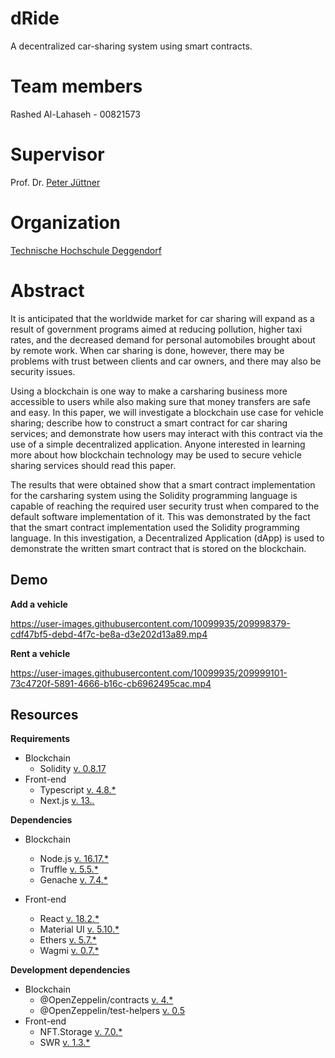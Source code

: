 # dRide
A decentralized car-sharing system using smart contracts.

# Team members
Rashed Al-Lahaseh - 00821573

# Supervisor
Prof. Dr. [Peter Jüttner](https://www.th-deg.de/de/Peter-J%C3%BCttner-Fakult%C3%A4t%20Angewandte%20Informatik-Professor:innen-1985)

# Organization
[Technische Hochschule Deggendorf](https://www.th-deg.de/)

# Abstract
It is anticipated that the worldwide market for car sharing will expand as a result of government programs aimed at reducing pollution, higher taxi rates, and the decreased demand for personal automobiles brought about by remote work. When car sharing is done, however, there may be problems with trust between clients and car owners, and there may also be security issues.

Using a blockchain is one way to make a carsharing business more accessible to users while also making sure that money transfers are safe and easy. In this paper, we will investigate a blockchain use case for vehicle sharing; describe how to construct a smart contract for car sharing services; and demonstrate how users may interact with this contract via the use of a simple decentralized application. Anyone interested in learning more about how blockchain technology may be used to secure vehicle sharing services should read this paper.

The results that were obtained show that a smart contract implementation for the carsharing system using the Solidity programming language is capable of reaching the required user security trust when compared to the default software implementation of it. This was demonstrated by the fact that the smart contract implementation used the Solidity programming language. In this investigation, a Decentralized Application (dApp) is used to demonstrate the written smart contract that is stored on the blockchain.

## Demo
**Add a vehicle**

https://user-images.githubusercontent.com/10099935/209998379-cdf47bf5-debd-4f7c-be8a-d3e202d13a89.mp4

**Rent a vehicle**

https://user-images.githubusercontent.com/10099935/209999101-73c4720f-5891-4666-b16c-cb6962495cac.mp4

## Resources
**Requirements**
- Blockchain
    - Solidity [v. 0.8.17](https://docs.soliditylang.org/en/v0.8.17/)
- Front-end
    - Typescript [v. 4.8.*](https://www.typescriptlang.org/docs/handbook/release-notes/typescript-4-8.html)
    - Next.js [v. 13.*.*](https://nextjs.org/)

**Dependencies**
- Blockchain
    - Node.js [v. 16.17.*](https://nodejs.org/en/)
    - Truffle [v. 5.5.*](https://trufflesuite.com/)
    - Genache [v. 7.4.*](https://trufflesuite.com/ganache/)
    
- Front-end
    - React [v. 18.2.*](https://reactjs.org/versions/)
    - Material UI [v. 5.10.*](https://mui.com/material-ui/getting-started/overview/)
    - Ethers [v. 5.7.*](https://docs.ethers.org/v5/)
    - Wagmi [v. 0.7.*](https://wagmi.sh/)

**Development dependencies**
- Blockchain
    - @OpenZeppelin/contracts [v. 4.*](https://www.openzeppelin.com/contracts)
    - @OpenZeppelin/test-helpers [v. 0.5](https://docs.openzeppelin.com/test-helpers/0.5/)
- Front-end
    - NFT.Storage [v. 7.0.*](https://nft.storage/docs/)
    - SWR [v. 1.3.*](https://swr.vercel.app/)

